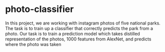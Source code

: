 # photo-classifier
In this project, we are working with instagram photos of five national parks. The task is to train up a classifier that correctly predicts the park from a photo. Our task is to train a prediction model which takes distilled representation of the photos, 1000 features from AlexNet, and predicts where the photo was taken

